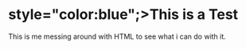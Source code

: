 <!Doctype html>
<html>
  <title>README.md</title>
  <h1> style="color:blue";>This is a Test</h1>
  <p>This is me messing around with HTML to see what i can do with it.</p>
 
 </html>
